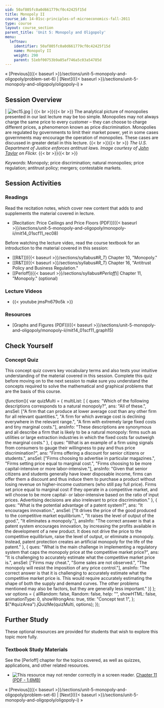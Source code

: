 ```yaml
---
uid: 50af805fc0a0d661779cf0c42425f15d
title: Monopoly II
course_id: 14-01sc-principles-of-microeconomics-fall-2011
type: course
layout: course_section
parent_title: 'Unit 5: Monopoly and Oligopoly'
menu:
  leftnav:
    identifier: 50af805fc0a0d661779cf0c42425f15d
    name: Monopoly II
    weight: 290
    parent: 51ebf00753b9a85af746a5c03a54785d
---
```


« [Previous]({{< baseurl >}}/sections/unit-5-monopoly-and-oligopoly/problem-set-6) | [Next]({{< baseurl >}}/sections/unit-5-monopoly-and-oligopoly/oligopoly-i) »

Session Overview
----------------

| ![lec15.jpg](https://open-learning-course-data-production.s3.amazonaws.com/14-01sc-principles-of-microeconomics-fall-2011/996b6c20e243ccb5fa6f630327ee1fe3_lec15.jpg) |  {{< br >}}{{< br >}} The analytical picture of monopolies presented in our last lecture may be too simple. Monopolies may not always charge the same price to every customer – they can choose to charge different prices, a phenomenon known as price discrimination. Monopolies are regulated by governments to limit their market power, yet in some cases governments may encourage the operation of monopolies. These cases are discussed in greater detail in this lecture. {{< br >}}{{< br >}} _The U.S. Department of Justice enforces antitrust laws. Image courtesy of [John Taylor](http://www.flickr.com/photos/jbtaylor/5566452462/in/photostream/) on Flickr._ {{< br >}}{{< br >}}  

_Keywords_: Monopoly; price discrimination; natural monopolies; price regulation; antitrust policy; mergers; contestable markets.

Session Activities
------------------

### Readings

Read the recitation notes, which cover new content that adds to and supplements the material covered in lecture.

*   [Recitation: Price Ceilings and Price Floors (PDF)]({{< baseurl >}}/sections/unit-5-monopoly-and-oligopoly/monopoly-ii/mit14_01scf11_rec08)

Before watching the lecture video, read the course textbook for an introduction to the material covered in this session:

*   [\[R&T\]]({{< baseurl >}}/sections/syllabus#_R_T_) Chapter 10, "Monopoly."
*   [\[R&T\]]({{< baseurl >}}/sections/syllabus#_R_T_) Chapter 16, "Antitrust Policy and Business Regulation."
*   \[[Perloff]({{< baseurl >}}/sections/syllabus#_Perloff_)\] Chapter 11, "Monopoly." (optional)

### Lecture Videos

*   {{< youtube jmsPn679o5k >}}

### Resources

*   [Graphs and Figures (PDF)]({{< baseurl >}}/sections/unit-5-monopoly-and-oligopoly/monopoly-ii/mit14_01scf11_graph15)

Check Yourself
--------------

### Concept Quiz

This concept quiz covers key vocabulary terms and also tests your intuitive understanding of the material covered in this session. Complete this quiz before moving on to the next session to make sure you understand the concepts required to solve the mathematical and graphical problems that are the basis of this course.

$( function($){ var quizMulti = { multiList: \[ { ques: "Which of the following descriptions corresponds to a natural monopoly?", ans: "All of these.", ansSel: \["A firm that can produce at lower average cost than any other firm for all relevant quantities.", "A firm for which average cost is declining everywhere in the relevant range.", "A firm with extremely large fixed costs and tiny marginal costs."\], ansInfo: "These descriptions are synonymous and all describe a firm that is likely to be a natural monopoly: firms such as utilities or large extraction industries in which the fixed costs far outweigh the marginal costs." }, { ques: "What is an example of a firm using signals from consumers to gauge their willingness to pay and thus price discrimination?", ans: "Firms offering a discount for senior citizens or students.", ansSel: \["Firms choosing to advertise in particular magazines.", "Firms setting price equal to marginal cost.", "Firms choosing to be more capital-intensive or more labor-intensive."\], ansInfo: "Given that senior citizens and students generally have lower disposable income, firms can offer them a discount and thus induce them to purchase a product without losing revenue on higher-income customers (who still pay full price). Firms set price equal to marginal cost if they operate in a competitive market, and will choose to be more capital- or labor-intensive based on the ratio of input prices. Advertising decisions are also irrelevant to price discrimination." }, { ques: "What is the potential advantage of a patent system?", ans: "It encourages innovation.", ansSel: \["It drives the price of the good produced to the competitive market equilibrium.", "It raises the level of output of the good.", "It eliminates a monopoly."\], ansInfo: "The correct answer is that a patent system encourages innovation, by increasing the profits available in the development of a new product. It does not drive the price to the competitive equilibrium, raise the level of output, or eliminate a monopoly. Instead, patent protection creates an artificial monopoly for the life of the patent." }, { ques: "What is the main challenge in implementing a regulatory system that caps the monopoly price at the competitive market price?", ans: "It is challenging to accurately estimate what the competitive market price is.", ansSel: \["Firms may cheat.", "Some sales are not observed.", "The monopoly will resist the imposition of any price control."\], ansInfo: "The correct answer is that it is challenging to accurately estimate what the competitive market price is. This would require accurately estimating the shape of both the supply and demand curves. The other problems mentioned may also be factors, but they are generally less important." }\] }; var options = { allRandom: false, Random: false, help: "", showHTML: false, animationType: 0, showWrongAns: true, title: "Concept test 1", }; $("#quizArea").jQuizMe(quizMulti, options); });

Further Study
-------------

These optional resources are provided for students that wish to explore this topic more fully.

### Textbook Study Materials

See the \[Perloff\] chapter for the topics covered, as well as quizzes, applications, and other related resources.

*   ![This resource may not render correctly in a screen reader.](/images/inacessible.gif) [Chapter 11 (PDF - 1.6MB)](http://faculty.bcitbusiness.ca/KevinW/6500/Perloff/11M_Perloff_8008884_02_Micro_C11.pdf)

« [Previous]({{< baseurl >}}/sections/unit-5-monopoly-and-oligopoly/problem-set-6) | [Next]({{< baseurl >}}/sections/unit-5-monopoly-and-oligopoly/oligopoly-i) »